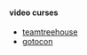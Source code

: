 #### video curses
+ [teamtreehouse](https://teamtreehouse.com/features/organizations)
+ [gotocon](http://gotocon.com/video#53)
